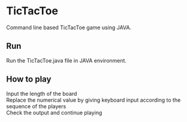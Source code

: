# TicTacToe
Command line based TicTacToe game using JAVA.

## Run
Run the TicTacToe.java file in JAVA environment.

## How to play
Input the length of the board 
<br>
Replace the numerical value by giving keyboard input according to the sequence of the players
<br>
Check the output and continue playing
